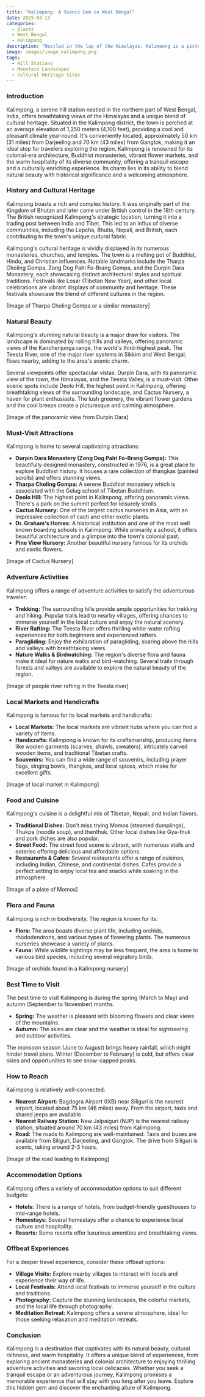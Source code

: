 ```yaml
---
title: "Kalimpong: A Scenic Gem in West Bengal"
date: 2025-03-13
categories:
  - places
  - West Bengal
  - Kalimpong
description: "Nestled in the lap of the Himalayas, Kalimpong is a picturesque town in West Bengal, India. Known for its lush green tea plantations and vibrant culture, it serves as an ideal gateway to the famous hill station of Darjeeling. The town offers stunning views of the surrounding mountains, serene valleys, and charming tea estates. It's a haven for nature lovers, adventure enthusiasts, and those seeking tranquility amidst breathtaking landscapes."
image: images/image_kalimpong.png
tags: 
  - Hill Stations
  - Mountain Landscapes
  - Cultural Heritage Sites
---
```



### **Introduction**

Kalimpong, a serene hill station nestled in the northern part of West Bengal, India, offers breathtaking views of the Himalayas and a unique blend of cultural heritage. Situated in the Kalimpong district, the town is perched at an average elevation of 1,250 meters (4,100 feet), providing a cool and pleasant climate year-round. It's conveniently located, approximately 50 km (31 miles) from Darjeeling and 70 km (43 miles) from Gangtok, making it an ideal stop for travelers exploring the region. Kalimpong is renowned for its colonial-era architecture, Buddhist monasteries, vibrant flower markets, and the warm hospitality of its diverse community, offering a tranquil escape and a culturally enriching experience. Its charm lies in its ability to blend natural beauty with historical significance and a welcoming atmosphere.

### **History and Cultural Heritage**

Kalimpong boasts a rich and complex history. It was originally part of the Kingdom of Bhutan and later came under British control in the 18th century. The British recognized Kalimpong's strategic location, turning it into a trading post between India and Tibet. This led to an influx of diverse communities, including the Lepcha, Bhutia, Nepali, and British, each contributing to the town's unique cultural fabric.

Kalimpong's cultural heritage is vividly displayed in its numerous monasteries, churches, and temples. The town is a melting pot of Buddhist, Hindu, and Christian influences. Notable landmarks include the Tharpa Choling Gompa, Zong Dog Palri Fo-Brang Gompa, and the Durpin Dara Monastery, each showcasing distinct architectural styles and spiritual traditions. Festivals like Losar (Tibetan New Year), and other local celebrations are vibrant displays of community and heritage. These festivals showcase the blend of different cultures in the region.

[Image of Tharpa Choling Gompa or a similar monastery]

### **Natural Beauty**

Kalimpong's stunning natural beauty is a major draw for visitors. The landscape is dominated by rolling hills and valleys, offering panoramic views of the Kanchenjunga range, the world's third-highest peak. The Teesta River, one of the major river systems in Sikkim and West Bengal, flows nearby, adding to the area's scenic charm.

Several viewpoints offer spectacular vistas. Durpin Dara, with its panoramic view of the town, the Himalayas, and the Teesta Valley, is a must-visit. Other scenic spots include Deolo Hill, the highest point in Kalimpong, offering breathtaking views of the surrounding landscape, and Cactus Nursery, a haven for plant enthusiasts. The lush greenery, the vibrant flower gardens and the cool breeze create a picturesque and calming atmosphere.

[Image of the panoramic view from Durpin Dara]

### **Must-Visit Attractions**

Kalimpong is home to several captivating attractions:

*   **Durpin Dara Monastery (Zong Dog Palri Fo-Brang Gompa):** This beautifully designed monastery, constructed in 1976, is a great place to explore Buddhist history. It houses a rare collection of thangkas (painted scrolls) and offers stunning views.
*   **Tharpa Choling Gompa:** A serene Buddhist monastery which is associated with the Gelug school of Tibetan Buddhism.
*   **Deolo Hill:** The highest point in Kalimpong, offering panoramic views. There's a park on the summit perfect for leisurely strolls.
*   **Cactus Nursery:** One of the largest cactus nurseries in Asia, with an impressive collection of cacti and other exotic plants.
*   **Dr. Graham's Homes:** A historical institution and one of the most well known boarding schools in Kalimpong. While primarily a school, it offers beautiful architecture and a glimpse into the town's colonial past.
*   **Pine View Nursery:** Another beautiful nursery famous for its orchids and exotic flowers.

[Image of Cactus Nursery]

### **Adventure Activities**

Kalimpong offers a range of adventure activities to satisfy the adventurous traveler:

*   **Trekking:** The surrounding hills provide ample opportunities for trekking and hiking. Popular trails lead to nearby villages, offering chances to immerse yourself in the local culture and enjoy the natural scenery.
*   **River Rafting:** The Teesta River offers thrilling white-water rafting experiences for both beginners and experienced rafters.
*   **Paragliding:** Enjoy the exhilaration of paragliding, soaring above the hills and valleys with breathtaking views.
*   **Nature Walks & Birdwatching:** The region's diverse flora and fauna make it ideal for nature walks and bird-watching. Several trails through forests and valleys are available to explore the natural beauty of the region.

[Image of people river rafting in the Teesta river]

### **Local Markets and Handicrafts**

Kalimpong is famous for its local markets and handicrafts:

*   **Local Markets:** The local markets are vibrant hubs where you can find a variety of items.
*   **Handicrafts:** Kalimpong is known for its craftsmanship, producing items like woolen garments (scarves, shawls, sweaters), intricately carved wooden items, and traditional Tibetan crafts.
*   **Souvenirs:** You can find a wide range of souvenirs, including prayer flags, singing bowls, thangkas, and local spices, which make for excellent gifts.

[Image of local market in Kalimpong]

### **Food and Cuisine**

Kalimpong's cuisine is a delightful mix of Tibetan, Nepali, and Indian flavors.

*   **Traditional Dishes:** Don't miss trying Momos (steamed dumplings), Thukpa (noodle soup), and thenthuk. Other local dishes like Gya-thuk and pork dishes are also popular.
*   **Street Food:** The street food scene is vibrant, with numerous stalls and eateries offering delicious and affordable options.
*   **Restaurants & Cafes:** Several restaurants offer a range of cuisines, including Indian, Chinese, and continental dishes. Cafes provide a perfect setting to enjoy local tea and snacks while soaking in the atmosphere.

[Image of a plate of Momos]

### **Flora and Fauna**

Kalimpong is rich in biodiversity. The region is known for its:

*   **Flora:** The area boasts diverse plant life, including orchids, rhododendrons, and various types of flowering plants. The numerous nurseries showcase a variety of plants.
*   **Fauna:** While wildlife sightings may be less frequent, the area is home to various bird species, including several migratory birds.

[Image of orchids found in a Kalimpong nursery]

### **Best Time to Visit**

The best time to visit Kalimpong is during the spring (March to May) and autumn (September to November) months.

*   **Spring:** The weather is pleasant with blooming flowers and clear views of the mountains.
*   **Autumn:** The skies are clear and the weather is ideal for sightseeing and outdoor activities.

The monsoon season (June to August) brings heavy rainfall, which might hinder travel plans. Winter (December to February) is cold, but offers clear skies and opportunities to see snow-capped peaks.

### **How to Reach**

Kalimpong is relatively well-connected:

*   **Nearest Airport:** Bagdogra Airport (IXB) near Siliguri is the nearest airport, located about 75 km (46 miles) away. From the airport, taxis and shared jeeps are available.
*   **Nearest Railway Station:** New Jalpaiguri (NJP) is the nearest railway station, situated around 70 km (43 miles) from Kalimpong.
*   **Road:** The roads to Kalimpong are well-maintained. Taxis and buses are available from Siliguri, Darjeeling, and Gangtok. The drive from Siliguri is scenic, taking around 2-3 hours.

[Image of the road leading to Kalimpong]

### **Accommodation Options**

Kalimpong offers a variety of accommodation options to suit different budgets:

*   **Hotels:** There is a range of hotels, from budget-friendly guesthouses to mid-range hotels.
*   **Homestays:** Several homestays offer a chance to experience local culture and hospitality.
*   **Resorts:** Some resorts offer luxurious amenities and breathtaking views.

### **Offbeat Experiences**

For a deeper travel experience, consider these offbeat options:

*   **Village Visits:** Explore nearby villages to interact with locals and experience their way of life.
*   **Local Festivals:** Attend local festivals to immerse yourself in the culture and traditions.
*   **Photography:** Capture the stunning landscapes, the colorful markets, and the local life through photography.
*   **Meditation Retreat:** Kalimpong offers a serene atmosphere, ideal for those seeking relaxation and meditation retreats.

### **Conclusion**

Kalimpong is a destination that captivates with its natural beauty, cultural richness, and warm hospitality. It offers a unique blend of experiences, from exploring ancient monasteries and colonial architecture to enjoying thrilling adventure activities and savoring local delicacies. Whether you seek a tranquil escape or an adventurous journey, Kalimpong promises a memorable experience that will stay with you long after you leave. Explore this hidden gem and discover the enchanting allure of Kalimpong.


